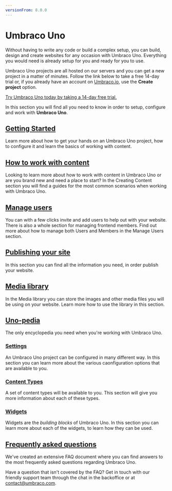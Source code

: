 ```yaml
---
versionFrom: 8.0.0
---
```


# Umbraco Uno

Without having to write any code or build a complex setup, you can build, design and create websites for any occasion with Umbraco Uno. Everything you would need is already setup for you and ready for you to use.

Umbraco Uno projects are all hosted on our servers and you can get a new project in a matter of minutes. Follow the link below to take a free 14-day trial or, if you already have an account on [Umbraco.io](https://umbraco.io), use the **Create project** option.

[Try Umbraco Uno today by taking a 14-day free trial.](https://umbraco.com/try-umbraco-uno/)

In this section you will find all you need to know in order to setup, configure and work with **Umbraco Uno**.

## [Getting Started](Getting-Started)

Learn more about how to get your hands on an Umbraco Uno project, how to configure it and learn the basics of working with content.

## [How to work with content](Creating-Content)

Looking to learn more about how to work with content in Umbraco Uno or are you brand new and need a place to start? In the Creating Content section you will find a guides for the most common scenarios when working with Umbraco Uno.

## [Manage users](Manage-users)

You can with a few clicks invite and add users to help out with your website. There is also a whole section for managing frontend members. Find out more about how to manage both Users and Members in the Manage Users section.

## [Publishing your site](Going-live)

In this section you can find all the information you need, in order publish your website.

## [Media library](Creating-Content/Manage-Media-Library)

In the Media library you can store the images and other media files you will be using on your website. Learn more how to use the library in this section.

## [Uno-pedia](Uno-pedia)

The only encyclopedia you need when you're working with Umbraco Uno.

### [Settings](Uno-pedia/Settings)

An Umbraco Uno project can be configured in many different way. In this section you can learn more about the various caonfiguration options that are available to you.

### [Content Types](Uno-pedia/Content-Types)

A set of content types will be available to you. This section will give you more information about each of these types.

### [Widgets](Uno-pedia/Widgets)

Widgets are the *building blocks* of Umbraco Uno. In this section you can learn more about each of the widgets, to learn how they can be used.

## [Frequently asked questions](https://umbraco.com/products/umbraco-uno/faq-umbraco-uno/)

We've created an extensive FAQ document where you can find answers to the most frequently asked questions regarding Umbraco Uno.

Have a question that isn't covered by the FAQ? Get in touch with our friendly support team through the chat in the backoffice or at contact@umbraco.com.
